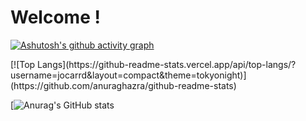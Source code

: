 # Welcome !

[![Ashutosh's github activity graph](https://activity-graph.herokuapp.com/graph?username=jocarrd&theme=react-dark)](https://github.com/ashutosh00710/github-readme-activity-graph)



<div>
[![Top Langs](https://github-readme-stats.vercel.app/api/top-langs/?username=jocarrd&layout=compact&theme=tokyonight)](https://github.com/anuraghazra/github-readme-stats)
 
[![Anurag's GitHub stats](https://github-readme-stats.vercel.app/api?username=jocarrd&show_icons=true&theme=tokyonight)
</div>
